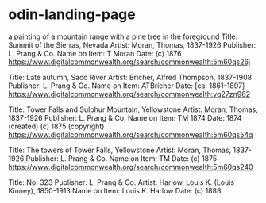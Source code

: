 # odin-landing-page


a painting of a mountain range with a pine tree in the foreground
Title: Summit of the Sierras, Nevada Artist: Moran, Thomas, 1837-1926 Publisher: L. Prang & Co. Name on Item: T Moran Date: (c) 1876 https://www.digitalcommonwealth.org/search/commonwealth:5m60qs26j

Title: Late autumn, Saco River Artist: Bricher, Alfred Thompson, 1837-1908 Publisher: L. Prang & Co. Name on Item: ATBricher Date: [ca. 1861–1897] https://www.digitalcommonwealth.org/search/commonwealth:vq27zn962

Title: Tower Falls and Sulphur Mountain, Yellowstone Artist: Moran, Thomas, 1837-1926 Publisher: L. Prang & Co. Name on Item: TM 1874 Date: 1874 (created) (c) 1875 (copyright) https://www.digitalcommonwealth.org/search/commonwealth:5m60qs54q

Title: The towers of Tower Falls, Yellowstone Artist: Moran, Thomas, 1837-1926 Publisher: L. Prang & Co. Name on Item: TM Date: (c) 1875 https://www.digitalcommonwealth.org/search/commonwealth:5m60qs240

Title: No. 323 Publisher: L. Prang & Co. Artist: Harlow, Louis K. (Louis Kinney), 1850-1913 Name on Item: Louis K. Harlow Date: (c) 1888